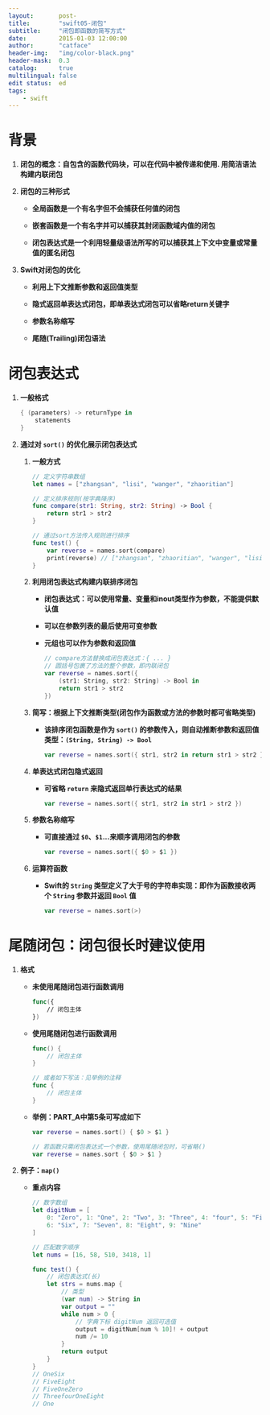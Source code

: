 ```yaml
---
layout:       post-
title:        "swift05-闭包"
subtitle:     "闭包即函数的简写方式"
date:         2015-01-03 12:00:00
author:       "catface"
header-img:   "img/color-black.png"
header-mask:  0.3
catalog:      true
multilingual: false
edit status:  ed
tags:
    - swift
---
```


# 背景

1. **闭包的概念：自包含的函数代码块，可以在代码中被传递和使用. 用简洁语法构建内联闭包**

2. **闭包的三种形式**

	- **全局函数是一个有名字但不会捕获任何值的闭包**
	
	- **嵌套函数是一个有名字并可以捕获其封闭函数域内值的闭包**

	- **闭包表达式是一个利用轻量级语法所写的可以捕获其上下文中变量或常量值的匿名闭包**

3. **Swift对闭包的优化**

	- **利用上下文推断参数和返回值类型**
	
	- **隐式返回单表达式闭包，即单表达式闭包可以省略return关键字**

	- **参数名称缩写**
	
	- **尾随(Trailing)闭包语法**

# 闭包表达式

1. **一般格式**

	``` swift
	{ (parameters) -> returnType in
	    statements
	}
	```

2. **通过对 `sort()` 的优化展示闭包表达式**

	1. **一般方式**

		``` swift
		// 定义字符串数组
		let names = ["zhangsan", "lisi", "wanger", "zhaoritian"]
		
		// 定义排序规则(按字典降序)
		func compare(str1: String, str2: String) -> Bool {
		    return str1 > str2
		}
		
		// 通过sort方法传入规则进行排序
		func test() {
		    var reverse = names.sort(compare)
		    print(reverse) // ["zhangsan", "zhaoritian", "wanger", "lisi"]
		}
		```

	2. **利用闭包表达式构建内联排序闭包**

		- **闭包表达式：可以使用常量、变量和inout类型作为参数，不能提供默认值**
		
		- **可以在参数列表的最后使用可变参数**

		- **元组也可以作为参数和返回值**

			``` swift
			// compare方法替换成闭包表达式：{ ... }
			// 圆括号包裹了方法的整个参数，即内联闭包
			var reverse = names.sort({
				(str1: String, str2: String) -> Bool in
			    return str1 > str2
			})
			```

	3. **简写：根据上下文推断类型(闭包作为函数或方法的参数时都可省略类型)**

		- **该排序闭包函数是作为 `sort()` 的参数传入，则自动推断参数和返回值类型：`(String, String) -> Bool`**
			
			``` swift
			var reverse = names.sort({ str1, str2 in return str1 > str2 })
			```

	4. **单表达式闭包隐式返回**

		- **可省略 `return` 来隐式返回单行表达式的结果**

			``` swift
			var reverse = names.sort({ str1, str2 in str1 > str2 })
			```

	5. **参数名称缩写**

		- **可直接通过 `$0`、`$1`...来顺序调用闭包的参数**

			``` swift
			var reverse = names.sort({ $0 > $1 })
			```

	6. **运算符函数**

		- **Swift的 `String` 类型定义了大于号的字符串实现：即作为函数接收两个 `String` 参数并返回 `Bool` 值**

			``` swift
			var reverse = names.sort(>)
			```

# 尾随闭包：闭包很长时建议使用

1. **格式**

	- **未使用尾随闭包进行函数调用**
	
		``` swift
		func({
			// 闭包主体
		})
		```
	
	- **使用尾随闭包进行函数调用**
	
		``` swift
		func() {
			// 闭包主体
		}
		
		// 或者如下写法：见举例的注释
		func {
			// 闭包主体
		}
		```
	
	- **举例：PART_A中第5条可写成如下**
	
		``` swift
		var reverse = names.sort() { $0 > $1 }
		
		// 若函数只需闭包表达式一个参数，使用尾随闭包时，可省略()
		var reverse = names.sort { $0 > $1 }
		```

2. **例子：`map()`**

	- **重点内容**

		``` swift
		// 数字数组
		let digitNum = [
		    0: "Zero", 1: "One", 2: "Two", 3: "Three", 4: "four", 5: "Five",
		    6: "Six", 7: "Seven", 8: "Eight", 9: "Nine"
		]
		
		// 匹配数字顺序
		let nums = [16, 58, 510, 3418, 1]
		
		func test() {
			// 闭包表达式(长)
		    let strs = nums.map {
			    // 类型
		        (var num) -> String in
		        var output = ""
		        while num > 0 {
			        // 字典下标 digitNum 返回可选值
		            output = digitNum[num % 10]! + output 
		            num /= 10
		        }
		        return output
		    }
		}
		// OneSix
		// FiveEight
		// FiveOneZero
		// ThreefourOneEight
		// One
		```